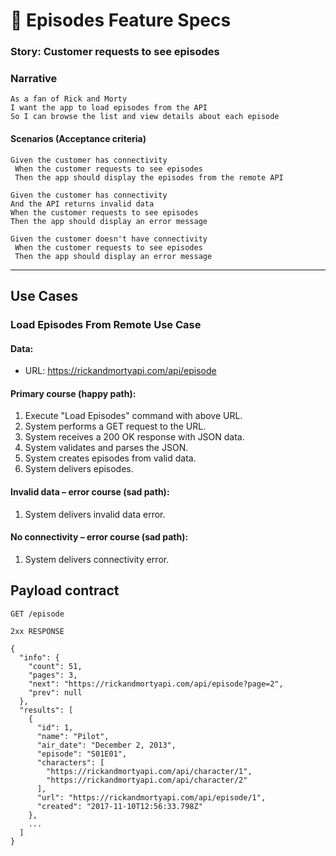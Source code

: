 # 🧾 Episodes Feature Specs

### Story: Customer requests to see episodes

### Narrative

```
As a fan of Rick and Morty
I want the app to load episodes from the API
So I can browse the list and view details about each episode
```

#### Scenarios (Acceptance criteria)

```
Given the customer has connectivity
 When the customer requests to see episodes
 Then the app should display the episodes from the remote API
```

```
Given the customer has connectivity
And the API returns invalid data
When the customer requests to see episodes
Then the app should display an error message
```

```
Given the customer doesn't have connectivity
 When the customer requests to see episodes
 Then the app should display an error message
```

---

## Use Cases

### Load Episodes From Remote Use Case

#### Data:
- URL: https://rickandmortyapi.com/api/episode

#### Primary course (happy path):
1. Execute "Load Episodes" command with above URL.
2. System performs a GET request to the URL.
3. System receives a 200 OK response with JSON data.
4. System validates and parses the JSON.
5. System creates episodes from valid data.
6. System delivers episodes.
 
#### Invalid data – error course (sad path):
1. System delivers invalid data error.

#### No connectivity – error course (sad path):
1. System delivers connectivity error.


## Payload contract

```
GET /episode

2xx RESPONSE

{
  "info": {
    "count": 51,
    "pages": 3,
    "next": "https://rickandmortyapi.com/api/episode?page=2",
    "prev": null
  },
  "results": [
    {
      "id": 1,
      "name": "Pilot",
      "air_date": "December 2, 2013",
      "episode": "S01E01",
      "characters": [
        "https://rickandmortyapi.com/api/character/1",
        "https://rickandmortyapi.com/api/character/2"
      ],
      "url": "https://rickandmortyapi.com/api/episode/1",
      "created": "2017-11-10T12:56:33.798Z"
    },
    ...
  ]
}
```
